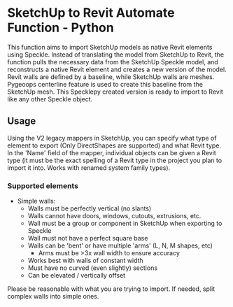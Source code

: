 # SketchUp to Revit Automate Function - Python

This function aims to import SketchUp models as native Revit elements using Speckle. Instead of translating the model from SketchUp to Revit, the function pulls the necessary data from the SketchUp Speckle model, and reconstructs a native Revit element and creates a new version of the model. Revit walls are defined by a baseline, while SketchUp walls are meshes. Pygeoops centerline feature is used to create this baseline from the SketchUp mesh. This Specklepy created version is ready to import to Revit like any other Speckle object. 

## Usage

Using the V2 legacy mappers in SketchUp, you can specify what type of element to export (Only DirectShapes are supported) and what Revit type. In the 'Name' field of the mapper, individual objects can be given a Revit type (it must be the exact spelling of a Revit type in the project you plan to import it into. Works with renamed system family types).

### Supported elements

- Simple walls:
    - Walls must be perfectly vertical (no slants)
    - Walls cannot have doors, windows, cutouts, extrusions, etc.
    - Wall must be a group or component in SketchUp when exporting to Speckle
    - Wall must not have a perfect square base
    - Walls can be 'bent' or have multiple 'arms' (L, N, M shapes, etc)
        - Arms must be >3x wall width to ensure accuracy
    - Works best with walls of constant width
    - Must have no curved (even slightly) sections
    - Can be elevated / vertically offset

Please be reasonable with what you are trying to import. If needed, split complex walls into simple ones.
